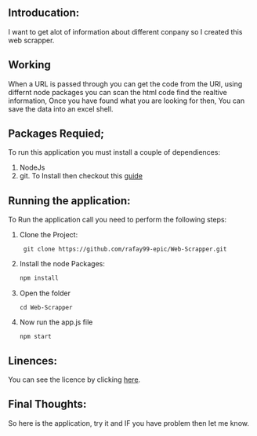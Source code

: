 ## Introducation:
I want to get alot of information about different conpany so I created this web scrapper.

## Working
When a URL is passed through you can get the code from the URl, using differnt node packages you can scan the html code find the realtive information, Once you have found what you are looking for then, You can save the data into an excel shell.
## Packages Requied;
To run this application you must install a couple of dependiences:
1. NodeJs 
2. git.
To Install then checkout this [guide](Node-&-Git)

## Running the application:
To Run the application call you need to perform the following steps:
1. Clone the Project:
	``` shell
	 git clone https://github.com/rafay99-epic/Web-Scrapper.git
	```
2. Install the node Packages:
	```javascript
	npm install
	```
3. Open the folder
	```shell
	cd Web-Scrapper
	```
4. Now run the app.js file
	``` shell
	npm start
	```

## Linences:
You can see the licence by clicking [here]().

## Final Thoughts:
So here is the application, try it and IF you have problem then let me know. 

